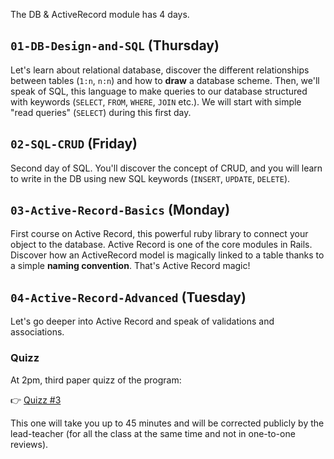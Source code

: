 The DB & ActiveRecord module has 4 days.

## `01-DB-Design-and-SQL` (Thursday)

Let's learn about relational database, discover the different relationships between tables (`1:n`, `n:n`) and how to **draw** a database scheme. Then, we'll speak of SQL, this language to make queries to our database structured with keywords (`SELECT`, `FROM`, `WHERE`, `JOIN` etc.). We will start with simple "read queries" (`SELECT`) during this first day.

## `02-SQL-CRUD` (Friday)

Second day of SQL. You'll discover the concept of CRUD, and you will learn to write in the DB using new SQL keywords (`INSERT`, `UPDATE`, `DELETE`).

## `03-Active-Record-Basics` (Monday)

First course on Active Record, this powerful ruby library to connect your object to the database. Active Record is one of the core modules in Rails. Discover how an ActiveRecord model is magically linked to a table thanks to a simple **naming convention**. That's Active Record magic!

## `04-Active-Record-Advanced` (Tuesday)

Let's go deeper into Active Record and speak of validations and associations.

### Quizz

At 2pm, third paper quizz of the program:

👉 [Quizz #3](https://github.com/lewagon/quizzes/raw/master/pdf/quizz-3.en.pdf)

This one will take you up to 45 minutes and will be corrected publicly by the lead-teacher (for all the class at the same time and not in one-to-one reviews).

